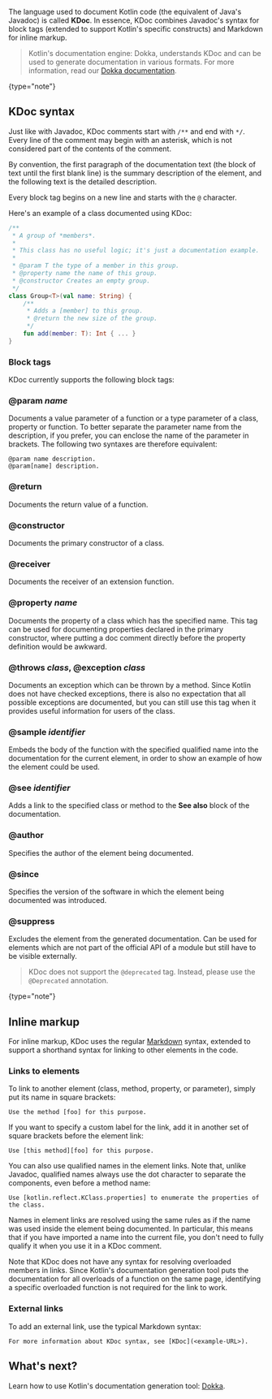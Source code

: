 [//]: # (title: Document Kotlin code: KDoc)

The language used to document Kotlin code (the equivalent of Java's Javadoc) is called **KDoc**. In essence, KDoc
combines Javadoc's syntax for block tags (extended to support Kotlin's specific constructs) and Markdown for
inline markup.

> Kotlin's documentation engine: Dokka, understands KDoc and can be used to generate documentation in various formats.
> For more information, read our [Dokka documentation](dokka-introduction.md).
>
{type="note"}

## KDoc syntax

Just like with Javadoc, KDoc comments start with `/**` and end with `*/`. Every line of the comment may begin with
an asterisk, which is not considered part of the contents of the comment.

By convention, the first paragraph of the documentation text (the block of text until the first blank line) is the
summary description of the element, and the following text is the detailed description.

Every block tag begins on a new line and starts with the `@` character.

Here's an example of a class documented using KDoc:

```kotlin
/**
 * A group of *members*.
 *
 * This class has no useful logic; it's just a documentation example.
 *
 * @param T the type of a member in this group.
 * @property name the name of this group.
 * @constructor Creates an empty group.
 */
class Group<T>(val name: String) {
    /**
     * Adds a [member] to this group.
     * @return the new size of the group.
     */
    fun add(member: T): Int { ... }
}
```

### Block tags

KDoc currently supports the following block tags:

### @param _name_

Documents a value parameter of a function or a type parameter of a class, property or function.
To better separate the parameter name from the description, if you prefer, you can enclose the name of the
parameter in brackets. The following two syntaxes are therefore equivalent:

```
@param name description.
@param[name] description.
```

### @return

Documents the return value of a function.

### @constructor

Documents the primary constructor of a class.

### @receiver

Documents the receiver of an extension function.

### @property _name_

Documents the property of a class which has the specified name. This tag can be used for documenting properties
declared in the primary constructor, where putting a doc comment directly before the property definition would be
awkward.

### @throws _class_, @exception _class_

Documents an exception which can be thrown by a method. Since Kotlin does not have checked exceptions, there is
also no expectation that all possible exceptions are documented, but you can still use this tag when it provides
useful information for users of the class.

### @sample _identifier_

Embeds the body of the function with the specified qualified name into the documentation for the current element,
in order to show an example of how the element could be used.

### @see _identifier_

Adds a link to the specified class or method to the **See also** block of the documentation.

### @author

Specifies the author of the element being documented.

### @since

Specifies the version of the software in which the element being documented was introduced.

### @suppress

Excludes the element from the generated documentation. Can be used for elements which are not part of the official
API of a module but still have to be visible externally.

> KDoc does not support the `@deprecated` tag. Instead, please use the `@Deprecated` annotation.
>
{type="note"}

## Inline markup

For inline markup, KDoc uses the regular [Markdown](https://daringfireball.net/projects/markdown/syntax) syntax, extended
to support a shorthand syntax for linking to other elements in the code.

### Links to elements

To link to another element (class, method, property, or parameter), simply put its name in square brackets:

```none
Use the method [foo] for this purpose.
```

If you want to specify a custom label for the link, add it in another set of square brackets before the element link:

```none
Use [this method][foo] for this purpose.
```

You can also use qualified names in the element links. Note that, unlike Javadoc, qualified names always use the dot character
to separate the components, even before a method name:

```none
Use [kotlin.reflect.KClass.properties] to enumerate the properties of the class.
```

Names in element links are resolved using the same rules as if the name was used inside the element being documented.
In particular, this means that if you have imported a name into the current file, you don't need to fully qualify it
when you use it in a KDoc comment.

Note that KDoc does not have any syntax for resolving overloaded members in links. Since Kotlin's documentation generation
tool puts the documentation for all overloads of a function on the same page, identifying a specific overloaded function
is not required for the link to work.

### External links

To add an external link, use the typical Markdown syntax:

```none
For more information about KDoc syntax, see [KDoc](<example-URL>).
```

## What's next?

Learn how to use Kotlin's documentation generation tool: [Dokka](dokka-introduction.md).
